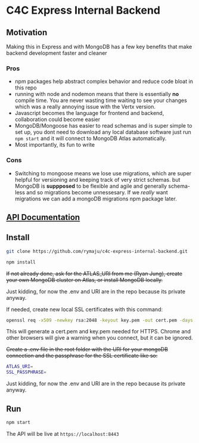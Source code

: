 # C4C Express Internal Backend

## Motivation

Making this in Express and with MongoDB has a few key benefits that make backend development faster and cleaner

### Pros

- npm packages help abstract complex behavior and reduce code bloat in this repo
- running with node and nodemon means that there is essentially **no** compile time. You are never wasting time waiting to see your changes which was a really annoying issue with the Vertx version.
- Javascript becomes the language for frontend and backend, collaboration could become easier
- MongoDB/Mongoose has easier to read schemas and is super simple to set up, you dont need to download any local database software just run `npm start` and it will connect to MongoDB Atlas automatically.
- Most importantly, its fun to write

### Cons

- Switching to mongoose means we lose use migrations, which are super helpful for versioning and keeping track of very strict schemas. but MongoDB is **suppposed** to be flexible and agile and generally schema-less and so migrations become unnessesary. If we *really* want migrations we can add a mongoDB migrations npm package later.


## [API Documentation](api.md)

## Install

```sh
git clone https://github.com/rymaju/c4c-express-internal-backend.git

npm install
```

~~If not already done, ask for the ATLAS_URI from me (Ryan Jung), create your own MongoDB cluster on Atlas, or install MongoDB locally.~~

Just kidding, for now the .env and URI are in the repo because its private anyway.

If needed, create new local SSL certificates with this command:

```sh
openssl req -x509 -newkey rsa:2048 -keyout key.pem -out cert.pem -days 1000
```

This will generate a cert.pem and key.pem needed for HTTPS. Chrome and other browsers will give a warning when you connect, but it can be ignored.

~~Create a .env file in the root folder with the URI for your mongoDB connection and the passphrase for the SSL certificate like so:~~

```sh
ATLAS_URI=
SSL_PASSPHRASE=
```

Just kidding, for now the .env and URI are in the repo because its private anyway.

## Run

```sh
npm start
```

The API will be live at `https://localhost:8443`
